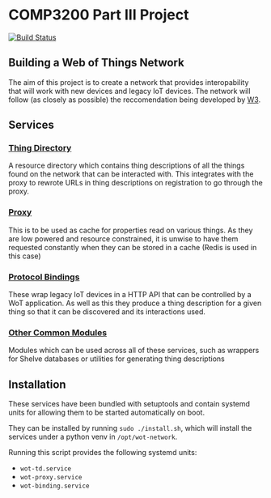 # COMP3200 Part III Project
[![Build Status](https://travis-ci.com/danmharris/Part-III-Project.svg?token=4oghhh56MPM4pzayFJhw&branch=master)](https://travis-ci.com/danmharris/Part-III-Project)
## Building a Web of Things Network
The aim of this project is to create a network that provides interopability that will work with new devices and legacy IoT devices. The network will follow (as closely as possible) the reccomendation being developed by [W3](https://www.w3.org/WoT/WG/).

## Services
### [Thing Directory](thing_directory/)
A resource directory which contains thing descriptions of all the things found on the network that can be interacted with. This integrates with the proxy to rewrote URLs in thing descriptions on registration to go through the proxy.

### [Proxy](proxy/)
This is to be used as cache for properties read on various things. As they are low powered and resource constrained, it is unwise to have them requested constantly when they can be stored in a cache (Redis is used in this case)

### [Protocol Bindings](binding/)
These wrap legacy IoT devices in a HTTP API that can be controlled by a WoT application. As well as this they produce a thing description for a given thing so that it can be discovered and its interactions used.

### [Other Common Modules](common/)
Modules which can be used across all of these services, such as wrappers for Shelve databases or utilities for generating thing descriptions

## Installation
These services have been bundled with setuptools and contain systemd units for allowing them to be started automatically on boot.

They can be installed by running `sudo ./install.sh`, which will install the services under a python venv in `/opt/wot-network`.

Running this script provides the following systemd units:
* `wot-td.service`
* `wot-proxy.service`
* `wot-binding.service`
